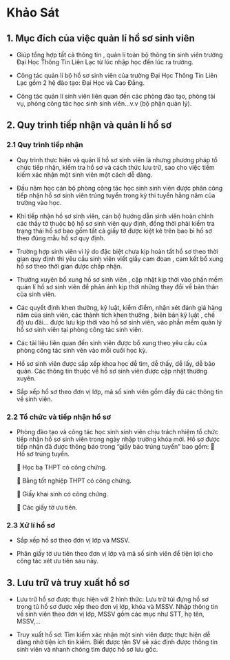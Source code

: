 # Khảo Sát

## 1.	Mục đích của việc quản lí hồ sơ sinh viên

- Giúp tổng hợp tất cả thông tin , quản lí toàn bộ thông tin sinh viên trường Đại Học Thông Tin Liên Lạc từ lúc nhập học đến lúc ra trường.

- Công tác quản lí bộ hồ sơ sinh viên của trường Đại Học Thông Tin Liên Lạc gồm 2 hệ đào tạo: Đại Học và Cao Đẳng.

- Công tác quản lí sinh viên liên quan đến các phòng đào tạo, phòng tài vụ, phòng công tác học sinh sinh viên...v.v (bộ phận quản lý).

## 2.	Quy trình tiếp nhận và quản lí hồ sơ

### 2.1	Quy trình tiếp nhận

- Quy trình thực hiện và quản lí hồ sơ sinh viên là nhưng phương pháp tổ chức tiếp nhận, kiểm tra hồ sơ và cách thức lưu trữ, sao cho việc tiềm kiếm xác nhận một sinh viên một cách dễ dàng.

- Đầu năm học cán bộ phòng công tác học sinh sinh viên được phân công tiếp nhận hồ sơ sinh viên trúng tuyển trong kỳ thi tuyển hằng năm của trường vào học.

- Khi tiếp nhận hồ sơ sinh viên, cán bộ hướng dẫn sinh viên hoàn chỉnh các thấy tờ thuộc bộ hồ sơ sinh viên quy định, đồng thời phải kiểm tra trạng thái hồ sơ bao gồm tất cả giấy tờ được kiệt kê trên bao bì hồ sơ theo đúng mẫu hồ sơ quy định.

- Trường hợp sinh viên vì lý do đặc biệt chưa kịp hoàn tất hồ sơ theo thời gian quy định thì yêu cầu  sinh viên viết giấy cam đoan , cam kết bổ xung hồ sơ theo thời gian được chấp nhận.

- Thường xuyên bổ xung hồ sơ sinh viên , cập nhật kịp thời vào phần mềm quản lí hồ sơ sinh viên để phản ánh kịp thời những thay đổi về bản thân của sinh viên.

- Các quyết định khen thưởng, kỹ luật, kiểm điểm, nhận xét đánh giá hàng năm của sinh viên, các thành tích khen thưởng , biên bản kỹ luật , chế độ ưu đãi… được lưu kịp thời vào hồ sơ sinh viên, vào phần mềm quản lý hồ sơ sinh viên tại phòng công tác sinh viên.

- Các tài liệu liên quan đến sinh viên được bổ xung theo yêu cầu của phòng công tác sinh vên vào mỗi cuối học kỳ.

- Hồ sơ sinh viên được sắp xếp khoa học dễ tìm, dễ thấy, dễ lấy, dễ bảo quản. Các thông tin thuộc về hồ sơ sinh viên được cập nhật thường xuyên.

- Sắp xếp hồ sơ theo đơn vị lớp, mã số sinh viên gồm đầy đủ các thông tin về sinh viên.

### 2.2	Tổ chức và tiếp nhận hồ sơ

- Phòng đào tạo và công tác học sinh sinh viên chịu trách nhiệm tổ chức tiếp nhận hồ sơ sinh viên trong ngày nhập trường khóa mới. Hồ sơ được tiếp nhận đã được thông báo trong “giấy báo trúng tuyển” bao gồm:
    	Hồ sơ trúng tuyển.
    
    	Học bạ THPT có công chứng.
    
    	Bằng tốt nghiệp THPT có công chứng.
    
    	Giấy khai sinh có công chứng.
    
    	Các giấy tờ ưu tiên.
    
 ### 2.3	Xử lí hồ sơ

- Sắp xếp hồ sơ theo đơn vị lớp và MSSV.

- Phân giấy tờ ưu tiên theo đơn vị lớp và mã số sinh viên để tiện lợi cho công tác xét ưu tiên sau này.

## 3.	Lưu trữ và truy xuất hồ sơ

- Lưu trữ hồ sơ được thực hiện với 2 hình thức: Lưu trữ túi đựng hồ sơ trong tủ hồ sơ được xếp theo đơn vị lớp, khóa và MSSV. Nhập thông tin về sinh viên theo đơn vị lớp, MSSV gồm các mục như STT, họ tên, MSSV,…

- Truy xuất hồ sơ: Tìm kiếm xác nhận một sinh viên được thực hiện dễ dàng nhờ tiện ích tìn kiếm. Biết được tên SV sẽ xác định được thông tin sinh viên và nhanh chóng tìm được hồ sơ lưu gốc.
